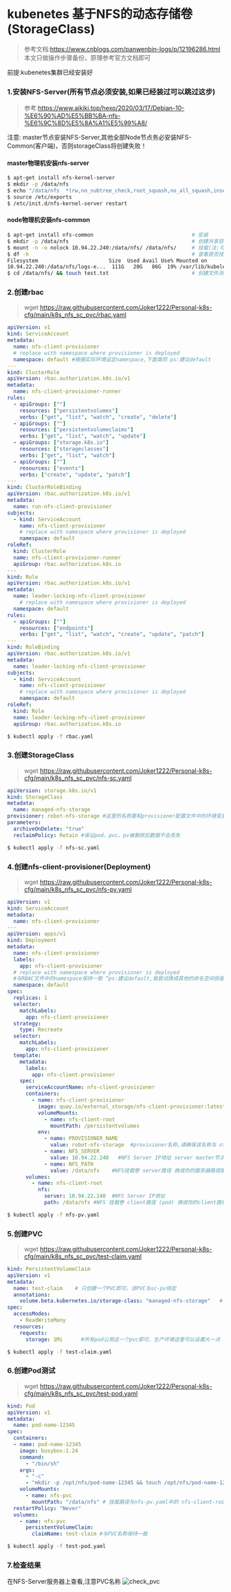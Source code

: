 # kubenetes 基于NFS的动态存储卷(StorageClass)
> 参考文档:https://www.cnblogs.com/panwenbin-logs/p/12196286.html <br>
> 本文只做操作步骤备份，原理参考官方文档即可

前提:kubenetes集群已经安装好

### 1.安装NFS-Server(所有节点必须安装,如果已经装过可以跳过这步)
> 参考:https://www.aikiki.top/hexo/2020/03/17/Debian-10-%E6%90%AD%E5%BB%BA-nfs-%E6%9C%8D%E5%8A%A1%E5%99%A8/

注意: master节点安装NFS-Server,其他全部Node节点务必安装NFS-Common(客户端)，否则storageClass将创建失败！

#### master物理机安装nfs-server
```bash
$ apt-get install nfs-kernel-server                                                           # 安装
$ mkdir -p /data/nfs                                                                          # 创建共享目录
$ echo "/data/nfs  *(rw,no_subtree_check,root_squash,no_all_squash,insecure)" >> /etc/exports # 设置共享权限
$ source /etc/exports                                                                         # 检查配置(可能会报一些奇怪的错,可以考虑忽略)
$ /etc/init.d/nfs-kernel-server restart                                                       # 重启
```

#### node物理机安装nfs-common
```bash
$ apt-get install nfs-common                                # 安装
$ mkdir -p /data/nfs                                        # 创建共享目录
$ mount -n -o nolock 10.94.22.240:/data/nfs/ /data/nfs/     # 挂载(注:可以设置你自己的MasterIP和共享路径)
$ df -h                                                     # 查看是否挂载成功
Filesystem                       Size  Used Avail Use% Mounted on
10.94.22.240:/data/nfs/logs-e...  111G   20G   86G  19% /var/lib/kubelet/...
$ cd /data/nfs/ && touch test.txt                           # 创建文件测试是否共享成功，此时回到master节点执行ls /data/nfs/应该能看到test.txt
```

### 2.创建rbac
> wget https://raw.githubusercontent.com/Joker1222/Personal-k8s-cfg/main/k8s_nfs_sc_pvc/rbac.yaml
```yaml
apiVersion: v1
kind: ServiceAccount
metadata:
  name: nfs-client-provisioner
  # replace with namespace where provisioner is deployed
  namespace: default #根据实际环境设定namespace,下面类同 ps:建议default
---
kind: ClusterRole
apiVersion: rbac.authorization.k8s.io/v1
metadata:
  name: nfs-client-provisioner-runner
rules:
  - apiGroups: [""]
    resources: ["persistentvolumes"]
    verbs: ["get", "list", "watch", "create", "delete"]
  - apiGroups: [""]
    resources: ["persistentvolumeclaims"]
    verbs: ["get", "list", "watch", "update"]
  - apiGroups: ["storage.k8s.io"]
    resources: ["storageclasses"]
    verbs: ["get", "list", "watch"]
  - apiGroups: [""]
    resources: ["events"]
    verbs: ["create", "update", "patch"]
---
kind: ClusterRoleBinding
apiVersion: rbac.authorization.k8s.io/v1
metadata:
  name: run-nfs-client-provisioner
subjects:
  - kind: ServiceAccount
    name: nfs-client-provisioner
    # replace with namespace where provisioner is deployed
    namespace: default
roleRef:
  kind: ClusterRole
  name: nfs-client-provisioner-runner
  apiGroup: rbac.authorization.k8s.io
---
kind: Role
apiVersion: rbac.authorization.k8s.io/v1
metadata:
  name: leader-locking-nfs-client-provisioner
    # replace with namespace where provisioner is deployed
  namespace: default 
rules:
  - apiGroups: [""]
    resources: ["endpoints"]
    verbs: ["get", "list", "watch", "create", "update", "patch"]
---
kind: RoleBinding
apiVersion: rbac.authorization.k8s.io/v1
metadata:
  name: leader-locking-nfs-client-provisioner
subjects:
  - kind: ServiceAccount
    name: nfs-client-provisioner
    # replace with namespace where provisioner is deployed
    namespace: default 
roleRef:
  kind: Role
  name: leader-locking-nfs-client-provisioner
  apiGroup: rbac.authorization.k8s.io

```
```bash
$ kubectl apply -f rbac.yaml
```

### 3.创建StorageClass
> wget https://raw.githubusercontent.com/Joker1222/Personal-k8s-cfg/main/k8s_nfs_sc_pvc/nfs-sc.yaml 
```yaml
apiVersion: storage.k8s.io/v1
kind: StorageClass
metadata:
  name: managed-nfs-storage
provisioner: robot-nfs-storage #这里的名称要和provisioner配置文件中的环境变量PROVISIONER_NAME保持一致
parameters:  
  archiveOnDelete: "true"
  reclaimPolicy: Retain #保证pod、pvc、pv被删除后数据不会丢失
```
```bash
$ kubectl apply -f nfs-sc.yaml
```

### 4.创建nfs-client-provisioner(Deployment)
> wget https://raw.githubusercontent.com/Joker1222/Personal-k8s-cfg/main/k8s_nfs_sc_pvc/nfs-pv.yaml
```yaml
apiVersion: v1
kind: ServiceAccount
metadata:
  name: nfs-client-provisioner
---
apiVersion: apps/v1
kind: Deployment
metadata:
  name: nfs-client-provisioner
  labels:
    app: nfs-client-provisioner
  # replace with namespace where provisioner is deployed
  #与RBAC文件中的namespace保持一致 “ps:建议default,我尝试换成其他的命名空间但是失败了”
  namespace: default 
spec:
  replicas: 1
  selector:
    matchLabels:
      app: nfs-client-provisioner
  strategy:
    type: Recreate
  selector:
    matchLabels:
      app: nfs-client-provisioner
  template:
    metadata:
      labels:
        app: nfs-client-provisioner
    spec:
      serviceAccountName: nfs-client-provisioner
      containers:
        - name: nfs-client-provisioner
          image: quay.io/external_storage/nfs-client-provisioner:latest
          volumeMounts:
            - name: nfs-client-root
              mountPath: /persistentvolumes
          env:
            - name: PROVISIONER_NAME
              value: robot-nfs-storage  #provisioner名称,请确保该名称与 nfs-sc.yaml文件中的provisioner名称保持一致
            - name: NFS_SERVER
              value: 10.94.22.240   #NFS Server IP地址 server master节点的地址 换成你的主节点IP即可
            - name: NFS_PATH   
              value: /data/nfs    #NFS挂载卷 server路径 换成你的服务器路径即可
      volumes:
        - name: nfs-client-root
          nfs:
            server: 10.94.22.240  #NFS Server IP地址
            path: /data/nfs #NFS 挂载卷 client路径 (pod) 换成你的client路径即可
```
```bash
$ kubectl apply -f nfs-pv.yaml
```

### 5.创建PVC
> wget https://raw.githubusercontent.com/Joker1222/Personal-k8s-cfg/main/k8s_nfs_sc_pvc/test-claim.yaml 
```yaml
kind: PersistentVolumeClaim
apiVersion: v1
metadata:
  name: test-claim    # 只创建一个PVC即可，该PVC与sc-pv绑定
  annotations:
    volume.beta.kubernetes.io/storage-class: "managed-nfs-storage"   #与nfs-StorageClass.yaml metadata.name保持一致
spec:
  accessModes:
    - ReadWriteMany
  resources:
    requests:
      storage: 1Mi      #所有pod公用这一个pvc即可，生产环境这里可以设置大一点
```
```bash
$ kubectl apply -f test-claim.yaml
```

### 6.创建Pod测试
> wget https://raw.githubusercontent.com/Joker1222/Personal-k8s-cfg/main/k8s_nfs_sc_pvc/test-pod.yaml 
```yaml
kind: Pod
apiVersion: v1
metadata:
  name: pod-name-12345
spec:
  containers:
  - name: pod-name-12345
    image: busybox:1.24
    command:
      - "/bin/sh"
    args:
      - "-c"
      - "mkdir -p /opt/nfs/pod-name-12345 && touch /opt/nfs/pod-name-12345/SUCCESS && exit 0 || exit 1"   #创建一个SUCCESS文件后退出
    volumeMounts:
      - name: nfs-pvc
        mountPath: "/data/nfs" # 挂载路径与nfs-pv.yaml中的 nfs-client-root路径一致
  restartPolicy: "Never"
  volumes:
    - name: nfs-pvc
      persistentVolumeClaim:
        claimName: test-claim #与PVC名称保持一致
```
```bash
$ kubectl apply -f test-pod.yaml
```

### 7.检查结果
在NFS-Server服务器上查看,注意PVC名称 
![check_pvc](../png/check_pvc.png)
